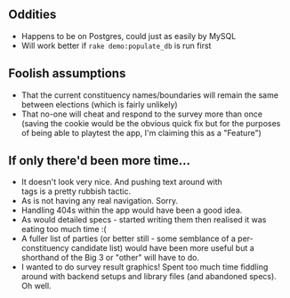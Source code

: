 ## Oddities

* Happens to be on Postgres, could just as easily by MySQL
* Will work better if <code>rake demo:populate_db</code> is run first

## Foolish assumptions

* That the current constituency names/boundaries will remain the same between elections (which is fairly unlikely)
* That no-one will cheat and respond to the survey more than once (saving the cookie would be the obvious quick fix but for the purposes of being able to playtest the app, I'm claiming this as a "Feature")

## If only there'd been more time...

* It doesn't look very nice. And pushing text around with <br> tags is a pretty rubbish tactic.
* As is not having any real navigation. Sorry.
* Handling 404s within the app would have been a good idea.
* As would detailed specs - started writing them then realised it was eating too much time :(
* A fuller list of parties (or better still - some semblance of a per-constituency candidate list) would have been more useful but a shorthand of the Big 3 or "other" will have to do.
* I wanted to do survey result graphics! Spent too much time fiddling around with backend setups and library files (and abandoned specs). Oh well.

